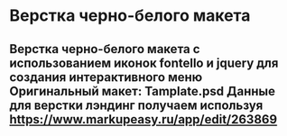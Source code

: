 # Верстка черно-белого макета

Верстка черно-белого макета с использованием иконок fontello и jquery для создания интерактивного меню
Оригинальный макет: Tamplate.psd
Данные для верстки лэндинг получаем используя https://www.markupeasy.ru/app/edit/263869
---
